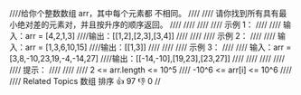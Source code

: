 ////给你个整数数组 arr，其中每个元素都 不相同。 
////
//// 请你找到所有具有最小绝对差的元素对，并且按升序的顺序返回。 
////
//// 
////
//// 示例 1： 
////
//// 输入：arr = [4,2,1,3]
////输出：[[1,2],[2,3],[3,4]]
//// 
////
//// 示例 2： 
////
//// 输入：arr = [1,3,6,10,15]
////输出：[[1,3]]
//// 
////
//// 示例 3： 
////
//// 输入：arr = [3,8,-10,23,19,-4,-14,27]
////输出：[[-14,-10],[19,23],[23,27]]
//// 
////
//// 
////
//// 提示： 
////
//// 
//// 2 <= arr.length <= 10^5 
//// -10^6 <= arr[i] <= 10^6 
//// 
//// Related Topics 数组 排序 👍 97 👎 0
//
